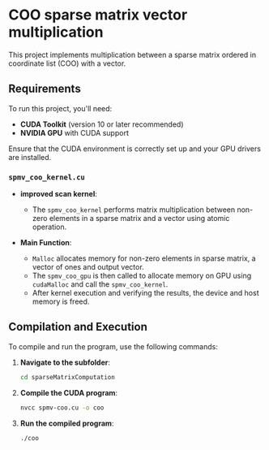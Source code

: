 # COO sparse matrix vector multiplication

This project implements multiplication between a sparse matrix ordered in coordinate list (COO) with a vector.

## Requirements

To run this project, you'll need:

- **CUDA Toolkit** (version 10 or later recommended)
- **NVIDIA GPU** with CUDA support

Ensure that the CUDA environment is correctly set up and your GPU drivers are installed.

### `spmv_coo_kernel.cu`

- **improved scan kernel**: 
    - The `spmv_coo_kernel` performs matrix multiplication between non-zero elements in a sparse matrix and a vector using atomic operation. 

- **Main Function**:
    - `Malloc` allocates memory for non-zero elements in sparse matrix, a vector of ones and output vector.
    - The `spmv_coo_gpu` is then called to allocate memory on GPU using `cudaMalloc` and call the `spmv_coo_kernel`.
    - After kernel execution and verifying the results, the device and host memory is freed.

## Compilation and Execution

To compile and run the program, use the following commands:

1. **Navigate to the subfolder**:
   ```bash
   cd sparseMatrixComputation

2. **Compile the CUDA program**:
   ```bash
   nvcc spmv-coo.cu -o coo

3. **Run the compiled program**:
   ```bash
   ./coo

